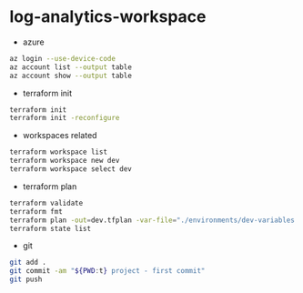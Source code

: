 # log-analytics-workspace

- azure

```bash
az login --use-device-code
az account list --output table
az account show --output table
```

- terraform init

```bash
terraform init
terraform init -reconfigure
```

- workspaces related

```bash
terraform workspace list
terraform workspace new dev
terraform workspace select dev
```

- terraform plan

```bash
terraform validate
terraform fmt
terraform plan -out=dev.tfplan -var-file="./environments/dev-variables.tfvars" && terraform apply dev.tfplan
terraform state list
```

- git

```bash
git add .
git commit -am "${PWD:t} project - first commit"
git push
```
